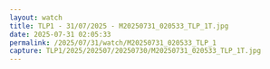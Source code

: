 ```yaml
---
layout: watch
title: TLP1 - 31/07/2025 - M20250731_020533_TLP_1T.jpg
date: 2025-07-31 02:05:33
permalink: /2025/07/31/watch/M20250731_020533_TLP_1
capture: TLP1/2025/202507/20250730/M20250731_020533_TLP_1T.jpg
---
```

